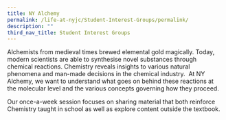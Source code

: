 ```yaml
---
title: NY Alchemy
permalink: /life-at-nyjc/Student-Interest-Groups/permalink/
description: ""
third_nav_title: Student Interest Groups
---
```

Alchemists from medieval times brewed elemental gold magically. Today, modern scientists are able to synthesise novel substances through chemical reactions. Chemistry reveals insights to various natural phenomena and man-made decisions in the chemical industry.  At NY Alchemy, we want to understand what goes on behind these reactions at the molecular level and the various concepts governing how they proceed.

Our once-a-week session focuses on sharing material that both reinforce Chemistry taught in school as well as explore content outside the textbook.